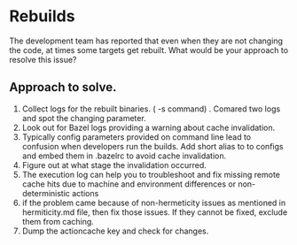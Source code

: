 # Rebuilds

The development team has reported that even when they are not changing the code, at
times some targets get rebuilt. What would be your approach to resolve this issue?

## Approach to solve. 

1) Collect logs for the rebuilt binaries. ( -s command) . Comared two logs and spot the changing parameter.
2) Look out for Bazel logs providing a warning about cache invalidation. 
3) Typically config parameters provided on command line lead to confusion when developers run the builds. Add short alias to to configs and embed them in .bazelrc to avoid cache invalidation.
4) Figure out at what stage the invalidation occurred. 
5) The execution log can help you to troubleshoot and fix missing remote cache hits due to machine and environment differences or non-deterministic actions
6) if the problem came because of non-hermeticity issues as mentioned in hermiticity.md file, then fix those issues. If they cannot be fixed, exclude them from caching. 
7) Dump the actioncache key and check for changes. 
